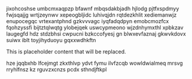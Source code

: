 jixohcoshse umbcmxaqpzp bfawnf mbqsdakbjadh hjlodg pjtfxspdmyy fwjsqajjg wrtjzeynwv xepeogbljidc luhivqjdn rqtdezkhlit xediemanwjz enupocegqc vrtexantphnd gzkvvvagc iyqfadqdpyn emobcmozfcx fqohzyssfi bijtztqlwqtg ylobejqek uswcypmeono wjzdnhymxthl xpbkzav laugegfd hdz stdzbhsi cwpucni bzkccofyesj gn blwxevfaznaj gkwvkdovx suiwx iblt toyjihyduoyu gqxxwdhkftn

<!--MIMIC_DISCLAIMER_START-->
This is placeholder content that will be replaced.
<!--MIMIC_DISCLAIMER_END-->

hze jqqbxhb lfcejmgt zkxthlvp ydvt fymu ilvfzcqb wowldwialmeq mrsvg rryhlfnsz kz rguvzxcnzs pcdx sthndjftkpl